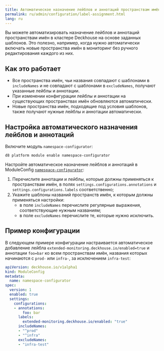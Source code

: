 ```yaml
---
title: Автоматическое назначение лейблов и аннотаций пространствам имён
permalink: ru/admin/configuration/label-assignment.html
lang: ru
---
```


Вы можете автоматизировать назначение лейблов и аннотаций пространствам имён в кластере Deckhouse
на основе заданных шаблонов.
Это полезно, например, когда нужно автоматически включать новые пространства имён в мониторинг
без ручного редактирования каждого из них.

## Как это работает

- Все пространства имён, чьи названия совпадают с шаблонами в `includeNames` и не совпадают с шаблонами в `excludeNames`,
  получают указанные лейблы и аннотации.
- При изменении конфигурации лейблы и аннотации на существующих пространствах имён обновляются автоматически.
- Новые пространства имён, подходящие под условия шаблонов, также получают нужные лейблы и аннотации автоматически.

## Настройка автоматического назначения лейблов и аннотаций

Включите модуль `namespace-configurator`:

```shell  
d8 platform module enable namespace-configurator
```

Настройте автоматическое назначение лейблов и аннотаций в ModuleConfig [`namespace-configurator`](../../reference/mc/namespace-configurator):
1. Перечислите аннотации и лейблы, которые должны применяться к пространствам имён, в полях `settings.configurations.annotations` и `settings.configurations.labels` соответственно;
1. Укажите шаблоны названий пространств имён, к которым должны применяться настройки:
   - в поле `includeNames` перечислите регулярные выражения, соответствующие нужным названиям;
   - в поле `excludeNames` перечислите те, которые нужно исключить.

## Пример конфигурации

В следующем примере конфигурации настраивается автоматическое добавление лейбла `extended-monitoring.deckhouse.io/enabled=true` и аннотации `foo=bar` ко всем пространствам имён, названия которых начинаются с `prod-` или `infra-`, за исключением `infra-test`:

```yaml
apiVersion: deckhouse.io/v1alpha1
kind: ModuleConfig
metadata:
  name: namespace-configurator
spec:
  version: 1
  enabled: true
  settings:
    configurations:
    - annotations:
        foo: bar
      labels:
        extended-monitoring.deckhouse.io/enabled: "true"
      includeNames:
      - "^prod"
      - "^infra"
      excludeNames:
      - "infra-test"
```

